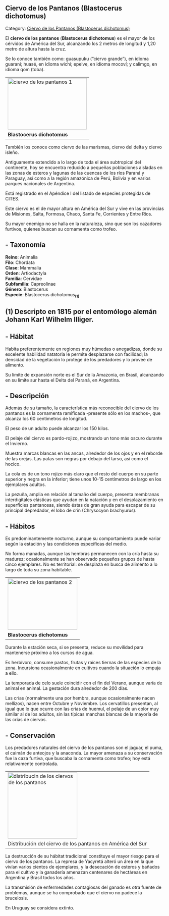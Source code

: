 ## Ciervo de los Pantanos (Blastocerus dichotomus)

Category: [Ciervo de los Pantanos (Blastocerus dichotomus)](http://descubrircorrientes.com.ar/2012/index.php/2506-geografia/7-zoogeografia/fauna-terrestre/ciervo-de-los-pantanos-blastocerus-dichotomus)

El **ciervo de los pantanos** (**Blastocerus dichotomus**) es el mayor de los cérvidos de América del Sur, alcanzando los 2 metros de longitud y 1,20 metro de altura hasta la cruz.

Se lo conoce también como: guasupuku (“ciervo grande”), en idioma guaraní; huasé, en idioma wichi; epelve, en idioma mocoví; y calimgo, en idioma qom (toba).

<table><tbody><tr><td><img alt="ciervo de los pantanos 1" src="http://descubrircorrientes.com.ar/2012/index.php/2506-geografia/7-zoogeografia/fauna-terrestre/images/fotos_de_geografia/ciervo%20de%20los%20pantanos%201.jpg" height="163" width="250"></td></tr><tr><td><span><span><strong>Blastocerus dichotomus</strong></span></span></td></tr></tbody></table>

También los conoce como ciervo de las marismas, ciervo del delta y ciervo isleño.

Antiguamente extendido a lo largo de toda el área subtropical del continente, hoy se encuentra reducido a pequeñas poblaciones aisladas en las zonas de esteros y lagunas de las cuencas de los ríos Paraná y Paraguay, así como a la región amazónica de Perú, Bolivia y en varios parques nacionales de Argentina.

Está registrado en el Apéndice I del listado de especies protegidas de CITES.

Este ciervo es el de mayor altura en América del Sur y vive en las provincias de Misiones, Salta, Formosa, Chaco, Santa Fe, Corrientes y Entre Ríos.  

Su mayor enemigo no se halla en la naturaleza, sino que son los cazadores furtivos, quienes buscan su cornamenta como trofeo.

## **\- Taxonomía**

**Reino**: Animalia  
**Filo**: Chordata  
**Clase**: Mammalia  
**Orden**: Artiodactyla  
**Familia**: Cervidae  
**Subfamilia**: Capreolinae  
**Género**: Blastocerus  
**Especie**: Blastocerus dichotomus<sub><strong>(1)</strong></sub>

## **(1)** Descripto en 1815 por el entomólogo alemán Johann Karl Wilhelm Illiger.

## **\- Hábitat**

Habita preferentemente en regiones muy húmedas o anegadizas, donde su excelente habilidad natatoria le permite desplazarse con facilidad; la densidad de la vegetación lo protege de los predadores y lo provee de alimento.

Su límite de expansión norte es el Sur de la Amazonia, en Brasil, alcanzando en su límite sur hasta el Delta del Paraná, en Argentina.

## **\- Descripción**

Además de su tamaño, la característica más reconocible del ciervo de los pantanos es la cornamenta ramificada -presente sólo en los machos-, que alcanza los 60 centímetros de longitud.

El peso de un adulto puede alcanzar los 150 kilos.

El pelaje del ciervo es pardo-rojizo, mostrando un tono más oscuro durante el Invierno.

Muestra marcas blancas en las ancas, alrededor de los ojos y en el reborde de las orejas. Las patas son negras por debajo del tarso, así como el hocico.

La cola es de un tono rojizo más claro que el resto del cuerpo en su parte superior y negra en la inferior; tiene unos 10-15 centímetros de largo en los ejemplares adultos.

La pezuña, amplia en relación al tamaño del cuerpo, presenta membranas interdigitales elásticas que ayudan en la natación y en el desplazamiento en superficies pantanosas, siendo éstas de gran ayuda para escapar de su principal depredador, el lobo de crin (Chrysocyon brachyurus).

## **\- Hábitos**

Es predominantemente nocturno, aunque su comportamiento puede variar según la estación y las condiciones específicas del medio.

No forma manadas, aunque las hembras permanecen con la cría hasta su madurez; ocasionalmente se han observado pequeños grupos de hasta cinco ejemplares. No es territorial: se desplaza en busca de alimento a lo largo de toda su zona habitable.

<table><tbody><tr><td><img alt="ciervo de los pantanos 2" src="http://descubrircorrientes.com.ar/2012/index.php/2506-geografia/7-zoogeografia/fauna-terrestre/images/fotos_de_geografia/ciervo%20de%20los%20pantanos%202.png" height="163" width="220"></td></tr><tr><td><span><span><strong>Blastocerus dichotomus</strong></span></span></td></tr></tbody></table>

Durante la estación seca, si se presenta, reduce su movilidad para mantenerse próximo a los cursos de agua.

Es herbívoro, consume pastos, frutas y raíces tiernas de las especies de la zona. Incursiona ocasionalmente en cultivos cuando la situación lo empuja a ello.

La temporada de celo suele coincidir con el fin del Verano, aunque varía de animal en animal. La gestación dura alrededor de 200 días.

Las crías (normalmente una por hembra, aunque ocasionalmente nacen mellizos), nacen entre Octubre y Noviembre. Los cervatillos presentan, al igual que lo que ocurre con las crías de huemul, el pelaje de un color muy similar al de los adultos, sin las típicas manchas blancas de la mayoría de las crías de ciervos.

## **\- Conservación**

Los predadores naturales del ciervo de los pantanos son el jaguar, el puma, el caimán de anteojos y la anaconda. La mayor amenaza a su conservación fue la caza furtiva, que buscaba la cornamenta como trofeo; hoy está relativamente controlada.

<table><tbody><tr><td><img alt="distribucin de los ciervos de los pantanos" src="http://descubrircorrientes.com.ar/2012/index.php/2506-geografia/7-zoogeografia/fauna-terrestre/images/fotos_de_geografia/distribucin%20de%20los%20ciervos%20de%20los%20pantanos.jpg" height="210" width="220"></td></tr><tr><td><span>Distribución del ciervo de los pantanos en América del Sur</span></td></tr></tbody></table>

La destrucción de su hábitat tradicional constituye el mayor riesgo para el ciervo de los pantanos. La represa de Yacyretá alteró un área en la que vivían varios cientos de ejemplares, y la desecación de esteros y bañados para el cultivo y la ganadería amenazan centenares de hectáreas en Argentina y Brasil todos los años.

La transmisión de enfermedades contagiosas del ganado es otra fuente de problemas, aunque se ha comprobado que el ciervo no padece la brucelosis.

En Uruguay se considera extinto.